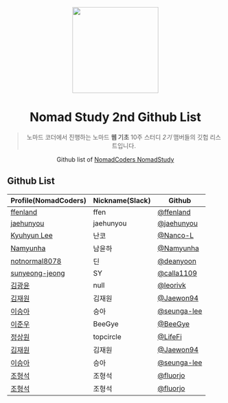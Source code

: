 <div align="center">
    <a href="https://nomadcoders.co/" alt="NomadCoders">
      <img src="../../images/NomadCoders.png" width="200" height="200"/>  
    </a>

# Nomad Study 2nd Github List
> 노마드 코더에서 진행하는 노마드 **웹 기초** 10주 스터디 *2기* 맴버들의 깃헙 리스트입니다.

Github list of [NomadCoders NomadStudy](https://nomadcoders.co/)

</div>

## Github List

| Profile(NomadCoders)                                               | Nickname(Slack)  | Github                                                       |
| ------------------------------------------------------------------ | ---------------- | ------------------------------------------------------------ |
| [ffenland](https://nomadcoders.co/users/ffenland)                     | ffen              | [@ffenland](https://github.com/ffenland)        |
| [jaehunyou](https://nomadcoders.co/users/jaehunyou)                       | jaehunyou          | [@jaehunyou](https://github.com/jaehunyou)          |
| [Kyuhyun Lee](https://nomadcoders.co/users/khlee1992)              | 난코              | [@Nanco-L](https://github.com/Nanco-L)                       |
| [Namyunha](https://nomadcoders.co/users/ajs998)                     | 남윤하            | [@Namyunha](https://github.com/Namyunha)        |
| [notnormal8078](https://nomadcoders.co/users/notnormal8078)                     | 딘            | [@deanyoon](https://github.com/deanyoon)        |
| [sunyeong-jeong](https://nomadcoders.co/users/gardenia1109)        | SY               | [@calla1109](https://github.com/calla1109)             |
| [김광윤](https://nomadcoders.co/users/leorivk)                       | null       | [@leorivk](https://github.com/leorivk)                       |
| [김재원](https://nomadcoders.co/users/wodnjs3580-B7nYpr)                     | 김재원             | [@Jaewon94](https://github.com/Jaewon94)        |
| [이승아](https://nomadcoders.co/users/lsa3117)                     | 승아             | [@seunga-lee](https://github.com/seunga-lee)        |
| [이준우](https://nomadcoders.co/users/joonwoo8657)                       | BeeGye    | [@BeeGye](https://github.com/BeeGye)                       |
| [정상원](https://nomadcoders.co/users/topcircle)                       | topcircle       | [@LifeFi](https://github.com/LifeFi)                       |
| [김재원](https://nomadcoders.co/users/wodnjs3580-B7nYpr)                     | 김재원             | [@Jaewon94](https://github.com/Jaewon94)        |
| [이승아](https://nomadcoders.co/users/lsa3117)                     | 승아             | [@seunga-lee](https://github.com/seunga-lee)        |
| [조형석](https://nomadcoders.co/users/fluorjo)                       | 조형석             | [@fluorjo](https://github.com/fluorjo)                       |
| [조형석](https://nomadcoders.co/users/fluorjo)                       | 조형석             | [@fluorjo](https://github.com/fluorjo)                       |
